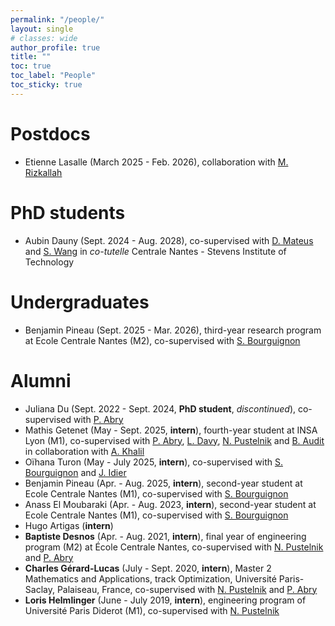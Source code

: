 ```yaml
---
permalink: "/people/"
layout: single
# classes: wide
author_profile: true
title: ""
toc: true
toc_label: "People"
toc_sticky: true
---
```


# Postdocs
- Etienne Lasalle (March 2025 - Feb. 2026), collaboration with [M. Rizkallah](https://mirarizkallah.wordpress.com/)

# PhD students
- Aubin Dauny (Sept. 2024 - Aug. 2028), co-supervised with [D. Mateus](https://dcml-cn.github.io/) and [S. Wang](https://www.shangwanglab.org/) in *co-tutelle* Centrale Nantes - Stevens Institute of Technology

# Undergraduates

- Benjamin Pineau (Sept. 2025 - Mar. 2026), third-year research program at Ecole Centrale Nantes (M2), co-supervised with [S. Bourguignon](https://pagespersowp.ls2n.fr/sebastienbourguignon/)
  
# Alumni
- Juliana Du (Sept. 2022 - Sept. 2024, **PhD student**, *discontinued*), co-supervised with [P. Abry](https://perso.ens-lyon.fr/patrice.abry/)
- Mathis Getenet (May - Sept. 2025, **intern**), fourth-year student at INSA Lyon (M1), co-supervised with [P. Abry](https://perso.ens-lyon.fr/patrice.abry/), [L. Davy](https://perso.ens-lyon.fr/leo.davy/), [N. Pustelnik](https://perso.ens-lyon.fr/nelly.pustelnik/) and [B. Audit](https://perso.ens-lyon.fr/benjamin.audit/) in collaboration with [A. Khalil](https://umaine.edu/compumaine/)
- Oïhana Turon (May - July 2025, **intern**), co-supervised with [S. Bourguignon](https://pagespersowp.ls2n.fr/sebastienbourguignon/) and [J. Idier](https://pagespersowp.ls2n.fr/jeromeidier/en/jerome-idier-3/)
- Benjamin Pineau (Apr. - Aug. 2025, **intern**), second-year student at Ecole Centrale Nantes (M1), co-supervised with [S. Bourguignon](https://pagespersowp.ls2n.fr/sebastienbourguignon/)
- Anass El Moubaraki (Apr. - Aug. 2023, **intern**), second-year student at Ecole Centrale Nantes (M1), co-supervised with [S. Bourguignon](https://pagespersowp.ls2n.fr/sebastienbourguignon/)
- Hugo Artigas (**intern**)
- **Baptiste Desnos** (Apr. - Aug. 2021, **intern**), final year of engineering program (M2) at École Centrale Nantes, co-supervised with [N. Pustelnik](https://perso.ens-lyon.fr/nelly.pustelnik/) and [P. Abry](https://perso.ens-lyon.fr/patrice.abry/)
- **Charles Gérard-Lucas** (July - Sept. 2020, **intern**), Master 2 Mathematics and Applications, track Optimization, Université Paris-Saclay, Palaiseau, France, co-supervised with [N. Pustelnik](https://perso.ens-lyon.fr/nelly.pustelnik/) and [P. Abry](https://perso.ens-lyon.fr/patrice.abry/)
- **Loris Helmlinger** (June - July 2019, **intern**), engineering program of Université Paris Diderot (M1), co-supervised with [N. Pustelnik](https://perso.ens-lyon.fr/nelly.pustelnik/)